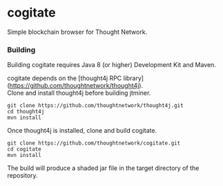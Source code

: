 # cogitate
Simple blockchain browser for Thought Network.

### Building ###
Building cogitate requires Java 8 (or higher) Development Kit and Maven.

cogitate depends on the [thought4j RPC library] (https://github.com/thoughtnetwork/thought4j).  
Clone and install thought4j before building jtminer.

`git clone https://github.com/thoughtnetwork/thought4j.git`  
`cd thought4j`  
`mvn install`  

Once thought4j is installed, clone and build cogitate.

`git clone https://github.com/thoughtnetwork/cogitate.git`  
`cd cogitate`  
`mvn install`  

The build will produce a shaded jar file in the target directory of the repository.  
